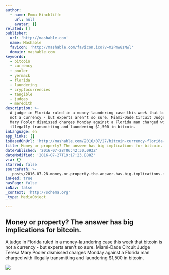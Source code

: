 ```yaml
---
author:
  - name: Emma Hinchliffe
    url: null
    avatar: {}
related: []
publisher:
  url: 'http://mashable.com'
  name: Mashable
  favicon: 'http://mashable.com/favicon.ico?v=m2Pmw8zNwl'
  domain: mashable.com
keywords:
  - bitcoin
  - currency
  - pooler
  - yermack
  - florida
  - laundering
  - cryptocurrencies
  - tangible
  - judges
  - meredith
description: >-
  A judge in Florida ruled in a money-laundering case this week that bitcoin is
  not a currency - but experts aren't so sure. Miami-Dade Circuit Judge Teresa
  Mary Pooler dismissed charges Monday against a Florida man charged with
  illegally transmitting and laundering $1,500 in bitcoin.
inLanguage: en
app_links: []
isBasedOnUrl: 'http://mashable.com/2016/07/27/bitcoin-currency-florida-judge/'
title: Money or property? The answer has big implications for bitcoin.
datePublished: '2016-07-28T06:42:30.093Z'
dateModified: '2016-07-27T19:17:23.888Z'
via: {}
starred: false
sourcePath: >-
  _posts/2016-07-28-money-or-property-the-answer-has-big-implications-for-bitco.md
inFeed: true
hasPage: false
inNav: false
_context: 'http://schema.org'
_type: MediaObject

---
```

<article style=""><h1>Money or property? The answer has big implications for bitcoin.</h1><p>A judge in Florida ruled in a money-laundering case this week that bitcoin is not a currency - but experts aren't so sure. Miami-Dade Circuit Judge Teresa Mary Pooler dismissed charges Monday against a Florida man charged with illegally transmitting and laundering $1,500 in bitcoin.</p><img src="http://a.amz.mshcdn.com/media/ZgkyMDE2LzA3LzI3L2NkL0dldHR5SW1hZ2VzNTExODM3NTcyLjYzYmY1LmpwZwpwCXRodW1iCTEyMDB4NjMwCmUJanBn/6da2b091/43f/GettyImages-511837572.jpg" /></article>